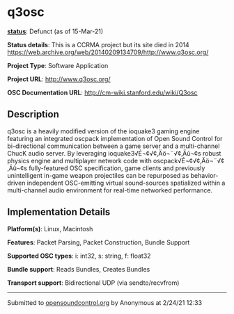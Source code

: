 # q3osc

**[status](../implementation-status.html)**: Defunct (as of 15-Mar-21)

**Status details**: 
This is a CCRMA project but its site died in 2014 https://web.archive.org/web/20140209134709/http://www.q3osc.org/

**Project Type**: Software Application

**Project URL**: <http://www.q3osc.org/>

**OSC Documentation URL**: <http://cm-wiki.stanford.edu/wiki/Q3osc>

## Description

q3osc is a heavily modified version of the ioquake3 gaming engine featuring an integrated oscpack implementation of Open Sound Control for bi-directional communication between a game server and a multi-channel ChucK audio server. By leveraging ioquake3√É¬¢√¢‚Äö¬¨√¢‚Äû¬¢s robust physics engine and multiplayer network code with oscpack√É¬¢√¢‚Äö¬¨√¢‚Äû¬¢s fully-featured OSC specification, game clients and previously unintelligent in-game weapon projectiles can be repurposed as behavior-driven independent OSC-emitting virtual sound-sources spatialized within a multi-channel audio environment for real-time networked performance.

## Implementation Details

**Platform(s)**: Linux, Macintosh

**Features**: Packet Parsing, Packet Construction, Bundle Support

**Supported OSC types**: i: int32, s: string, f: float32

**Bundle support**: Reads Bundles, Creates Bundles

**Transport support**: Bidirectional UDP (via sendto/recvfrom)

---
Submitted to [opensoundcontrol.org](https://opensoundcontrol.org) by Anonymous at 2/24/21 12:33
